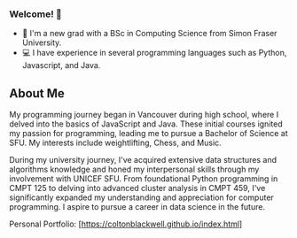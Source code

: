 ### Welcome! 👋

- 🏫 I'm a new grad with a BSc in Computing Science from Simon Fraser University.
- 💻 I have experience in several programming languages such as Python, Javascript, and Java.

## About Me

My programming journey began in Vancouver during high school, where I delved into the basics of JavaScript and Java. These initial courses ignited my passion for programming, leading me to pursue a Bachelor of Science at SFU. My interests include weightlifting, Chess, and Music.


During my university journey, I've acquired extensive data structures and algorithms knowledge and honed my interpersonal skills through my involvement with UNICEF SFU. From foundational Python programming in CMPT 125 to delving into advanced cluster analysis in CMPT 459, I've significantly expanded my understanding and appreciation for computer programming. I aspire to pursue a career in data science in the future.

Personal Portfolio: [https://coltonblackwell.github.io/index.html]
